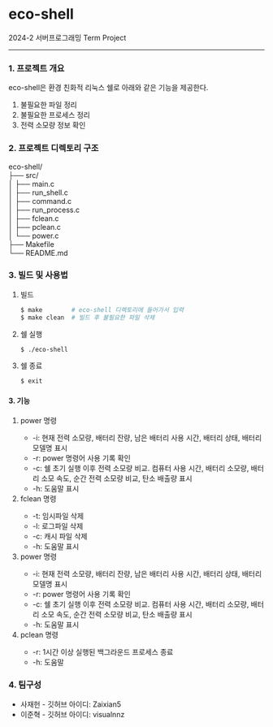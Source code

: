 # eco-shell
2024-2 서버프로그래밍 Term Project

<hr>

<h3>1. 프로젝트 개요</h3>
    <p>eco-shell은 환경 친화적 리눅스 쉘로 아래와 같은 기능을 제공한다.</p>
    <ol>
        <li>불필요한 파일 정리</li>
        <li>불필요한 프로세스 정리</li>
        <li>전력 소모량 정보 확인</li>
    </ol>

<h3>2. 프로젝트 디렉토리 구조</h3>

eco-shell/<br>
├── src/<br>
│   ├── main.c<br>
│   ├── run_shell.c<br>
│   ├── command.c<br>
│   ├── run_process.c<br>
│   ├── fclean.c<br>
│   ├── pclean.c<br>
│   └── power.c<br>
├── Makefile<br>
└── README.md<br>

<h3>3. 빌드 및 사용법</h3>
<ol>
<li>빌드</li>

```bash
$ make        # eco-shell 디렉토리에 들어가서 입력
$ make clean  # 빌드 후 불필요한 파일 삭제
```

<li>쉘 실행</li>

```bash
$ ./eco-shell
```

<li>쉘 종료</li>

```bash
$ exit
```
</ol>

<h4>3. 기능</h4>
<ol>
    <li>power 명령</li>
        <ul>
            <li>-i: 현재 전력 소모량, 배터리 잔량, 남은 배터리 사용 시간, 배터리 상태, 배터리 모델명 표시</li>
            <li>-r: power 명령어 사용 기록 확인</li>
            <li>-c: 쉘 초기 실행 이후 전력 소모량 비교. 컴퓨터 사용 시간, 배터리 소모량, 배터리 소모 속도, 순간 전력 소모량 비교, 탄소 배출량 표시</li>
            <li>-h: 도움말 표시</li>
        </ul>
    <li>fclean 명령</li>
        <ul>
            <li>-t: 임시파일 삭제</li>
            <li>-l: 로그파일 삭제</li>
            <li>-c: 캐시 파일 삭제</li>
            <li>-h: 도움말 표시</li>
        </ul>
    <li>power 명령</li>
        <ul>
            <li>-i: 현재 전력 소모량, 배터리 잔량, 남은 배터리 사용 시간, 배터리 상태, 배터리 모델명 표시</li>
            <li>-r: power 명령어 사용 기록 확인</li>
            <li>-c: 쉘 초기 실행 이후 전력 소모량 비교. 컴퓨터 사용 시간, 배터리 소모량, 배터리 소모 속도, 순간 전력 소모량 비교, 탄소 배출량 표시</li>
            <li>-h: 도움말 표시</li>
        </ul>
    <li>pclean 명령</li>
        <ul>
            <li>-r: 1시간 이상 실행된 백그라운드 프로세스 종료</li>
            <li>-h: 도움말</li>
        </ul>
</ol>
<h3>4. 팀구성</h3>
        <ul>
            <li>사재헌 - 깃허브 아이디: Zaixian5</li>
            <li>이준혁 - 깃허브 아이디: visualnnz</li>
        </ul>
